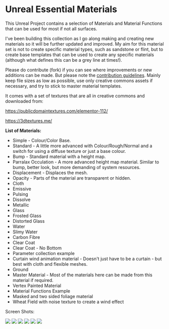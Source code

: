 # Unreal Essential Materials

This Unreal Project contains a selection of Materials and Material Functions that can be used for most if not all surfaces.

I've been building this collection as I go along making and creating new materials so it will be further updated and improved. My aim for this material set is not to create specific material types, such as sandstone or flint, but to create base templates that can be used to create any specific materials (although what defines this can be a grey line at times!).

Please do contribute (fork) if you can see where improvements or new additions can be made. But please note the [contribution guidelines](https://github.com/motionforge/Unreal_Essential_Materials/wiki/Contribution-Guidelines). Mainly keep file sizes as low as possible, use only creative commons assets if necessary, and try to stick to master material templates.

It comes with a set of textures that are all in creative commons and downloaded from:

https://publicdomaintextures.com/elementor-112/

https://3dtextures.me/

**List of Materials:**

* Simple - Colour/Color Base.
* Standard - A little more advanced with Colour/Rough/Normal and a switch for using a diffuse texture or just a base colour.
* Bump - Standard material with a height map.
* Parralax Occulation - A more advanced height map material. Similar to bump, better look, but more demanding of system resources. 
* Displacement - Displaces the mesh. 
* Opacity - Parts of the material are transparent or hidden.
* Cloth
* Emissive
* Pulsing
* Dissolve
* Metallic
* Glass
* Frosted Glass
* Distorted Glass
* Water
* Slimy Water
* Carbon Fibre
* Clear Coat
* Clear Coat - No Bottom
* Parameter collection example
* Curtain wind animation material - Doesn't just have to be a curtain - but best with cloth and flexible meshes.
* Ground
* Master Material - Most of the materials here can be made from this material if required.
* Vertex Painted Material
* Material Functions Example
* Masked and two sided foliage material
* Wheat Field with noise texture to create a wind effect

Screen Shots:

![](https://github.com/motionforge/Unreal_Essential_Materials/blob/main/ScreenShots/Materials%201.jpg)
![](https://github.com/motionforge/Unreal_Essential_Materials/blob/main/ScreenShots/Materials%202.jpg)
![](https://github.com/motionforge/Unreal_Essential_Materials/blob/main/ScreenShots/Materials%203.jpg)
![](https://github.com/motionforge/Unreal_Essential_Materials/blob/main/ScreenShots/Materials%204.jpg)
![](https://github.com/motionforge/Unreal_Essential_Materials/blob/main/ScreenShots/Materials%205.jpg)
![](https://github.com/motionforge/Unreal_Essential_Materials/blob/main/ScreenShots/Materials%206.jpg)

